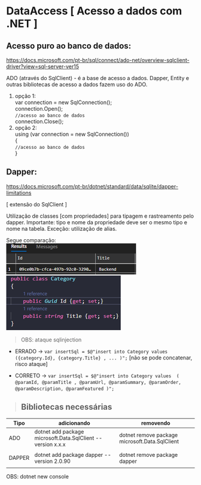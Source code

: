 # DataAccess [ Acesso a dados com .NET ]

## Acesso puro ao banco de dados: 
https://docs.microsoft.com/pt-br/sql/connect/ado-net/overview-sqlclient-driver?view=sql-server-ver15  


ADO (através do SqlClient) - é a base de acesso a dados. Dapper, Entity e outras bibliotecas de acesso a dados fazem uso do ADO.


1. opção 1: </br>
  var connection = new SqlConnection();</br>
            connection.Open();</br>
                `//acesso ao banco de dados`</br>
            connection.Close();</br>
2. opção 2: </br>
            using (var connection = new SqlConnection())</br>
            {</br>
                `//acesso ao banco de dados`</br>
            }</br>

## Dapper: 
 https://docs.microsoft.com/pt-br/dotnet/standard/data/sqlite/dapper-limitations</br>
           
 [ extensão do SqlClient ]

 Utilização de classes [com propriedades] para tipagem e rastreamento pelo dapper. 
 Importante: tipo e nome da propriedade deve ser o mesmo tipo e nome na tabela. Exceção: utilização de alias.

 Segue comparação: </br> 
![tbl](src/img/tblcateg.PNG)
![class](src/img/classcateg.PNG)


 >  OBS: ataque sqlinjection </br>
  
  -  ERRADO ->  `var insertSql = $@"insert into Category values 
                ({category.Id}, {category.Title} , ... )";` [não se pode concatenar, risco ataque] </br>

  -  CORRETO -> `var insertSql = $@"insert into Category values 
                ( @paramId, @paramTitle , @paramUrl, @paramSummary, @paramOrder, @paramDescription, @paramFeatured )";`
      
## 
 > ## Bibliotecas necessárias

| Tipo| adicionando  | removendo                                             |
|---  | --- | ----------------------------------------------------- |
| ADO | dotnet add package microsoft.Data.SqlClient --version x.x.x  | dotnet remove package microsoft.Data.SqlClient |
|  |  |        |
| DAPPER | dotnet add package dapper --version 2.0.90  | dotnet remove package dapper |
| |  | |

OBS: dotnet new console 
